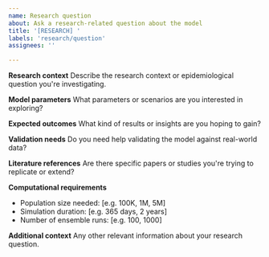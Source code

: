 ```yaml
---
name: Research question
about: Ask a research-related question about the model
title: '[RESEARCH] '
labels: 'research/question'
assignees: ''

---
```


**Research context**
Describe the research context or epidemiological question you're investigating.

**Model parameters**
What parameters or scenarios are you interested in exploring?

**Expected outcomes**
What kind of results or insights are you hoping to gain?

**Validation needs**
Do you need help validating the model against real-world data?

**Literature references**
Are there specific papers or studies you're trying to replicate or extend?

**Computational requirements**
- Population size needed: [e.g. 100K, 1M, 5M]
- Simulation duration: [e.g. 365 days, 2 years]
- Number of ensemble runs: [e.g. 100, 1000]

**Additional context**
Any other relevant information about your research question.
